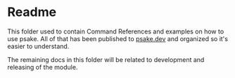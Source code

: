 # Readme

This folder used to contain Command References and examples on how to use psake.
All of that has been published to [psake.dev](https://psake.dev) and organized
so it's easier to understand.

The remaining docs in this folder will be related to development and releasing
of the module.
